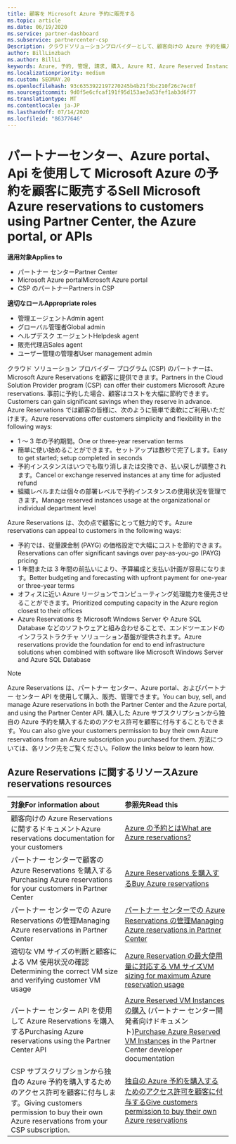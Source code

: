 ```yaml
---
title: 顧客を Microsoft Azure 予約に販売する
ms.topic: article
ms.date: 06/19/2020
ms.service: partner-dashboard
ms.subservice: partnercenter-csp
Description: クラウドソリューションプロバイダーとして、顧客向けの Azure 予約を購入、販売、管理することができます。 パートナーセンター、Azure portal、またはパートナーセンター API を使用します。
author: BillLinzbach
ms.author: BillLi
keywords: Azure, 予約, 管理, 請求, 購入, Azure RI, Azure Reserved Instances
ms.localizationpriority: medium
ms.custom: SEOMAY.20
ms.openlocfilehash: 93c6353922197270245b4b21f3bc210f26c7ec8f
ms.sourcegitcommit: 9d0f5e6cfcaf191f95d153ae3a53fef1ab3d6f77
ms.translationtype: MT
ms.contentlocale: ja-JP
ms.lasthandoff: 07/14/2020
ms.locfileid: "86377646"
---
```

# <a name="sell-microsoft-azure-reservations-to-customers-using-partner-center-the-azure-portal-or-apis"></a><span data-ttu-id="b8f02-105">パートナーセンター、Azure portal、Api を使用して Microsoft Azure の予約を顧客に販売する</span><span class="sxs-lookup"><span data-stu-id="b8f02-105">Sell Microsoft Azure reservations to customers using Partner Center, the Azure portal, or APIs</span></span>

<span data-ttu-id="b8f02-106">**適用対象**</span><span class="sxs-lookup"><span data-stu-id="b8f02-106">**Applies to**</span></span>

- <span data-ttu-id="b8f02-107">パートナー センター</span><span class="sxs-lookup"><span data-stu-id="b8f02-107">Partner Center</span></span>
- <span data-ttu-id="b8f02-108">Microsoft Azure portal</span><span class="sxs-lookup"><span data-stu-id="b8f02-108">Microsoft Azure portal</span></span>
- <span data-ttu-id="b8f02-109">CSP のパートナー</span><span class="sxs-lookup"><span data-stu-id="b8f02-109">Partners in CSP</span></span>

<span data-ttu-id="b8f02-110">**適切なロール**</span><span class="sxs-lookup"><span data-stu-id="b8f02-110">**Appropriate roles**</span></span>

- <span data-ttu-id="b8f02-111">管理エージェント</span><span class="sxs-lookup"><span data-stu-id="b8f02-111">Admin agent</span></span>
- <span data-ttu-id="b8f02-112">グローバル管理者</span><span class="sxs-lookup"><span data-stu-id="b8f02-112">Global admin</span></span>
- <span data-ttu-id="b8f02-113">ヘルプデスク エージェント</span><span class="sxs-lookup"><span data-stu-id="b8f02-113">Helpdesk agent</span></span>
- <span data-ttu-id="b8f02-114">販売代理店</span><span class="sxs-lookup"><span data-stu-id="b8f02-114">Sales agent</span></span>
- <span data-ttu-id="b8f02-115">ユーザー管理の管理者</span><span class="sxs-lookup"><span data-stu-id="b8f02-115">User management admin</span></span>

<span data-ttu-id="b8f02-116">クラウド ソリューション プロバイダー プログラム (CSP) のパートナーは、Microsoft Azure Reservations を顧客に提供できます。</span><span class="sxs-lookup"><span data-stu-id="b8f02-116">Partners in the Cloud Solution Provider program (CSP) can offer their customers Microsoft Azure reservations.</span></span> <span data-ttu-id="b8f02-117">事前に予約した場合、顧客はコストを大幅に節約できます。</span><span class="sxs-lookup"><span data-stu-id="b8f02-117">Customers can gain significant savings when they reserve in advance.</span></span> <span data-ttu-id="b8f02-118">Azure Reservations では顧客の皆様に、次のように簡単で柔軟にご利用いただけます。</span><span class="sxs-lookup"><span data-stu-id="b8f02-118">Azure reservations offer customers simplicity and flexibility in the following ways:</span></span>

- <span data-ttu-id="b8f02-119">1 ～ 3 年の予約期間。</span><span class="sxs-lookup"><span data-stu-id="b8f02-119">One or three-year reservation terms</span></span>
- <span data-ttu-id="b8f02-120">簡単に使い始めることができます。セットアップは数秒で完了します。</span><span class="sxs-lookup"><span data-stu-id="b8f02-120">Easy to get started; setup completed in seconds</span></span>
- <span data-ttu-id="b8f02-121">予約インスタンスはいつでも取り消しまたは交換でき、払い戻しが調整されます。</span><span class="sxs-lookup"><span data-stu-id="b8f02-121">Cancel or exchange reserved instances at any time for adjusted refund</span></span>
- <span data-ttu-id="b8f02-122">組織レベルまたは個々の部署レベルで予約インスタンスの使用状況を管理できます。</span><span class="sxs-lookup"><span data-stu-id="b8f02-122">Manage reserved instances usage at the organizational or individual department level</span></span> 

<span data-ttu-id="b8f02-123">Azure Reservations は、次の点で顧客にとって魅力的です。</span><span class="sxs-lookup"><span data-stu-id="b8f02-123">Azure reservations can appeal to customers in the following ways:</span></span>

- <span data-ttu-id="b8f02-124">予約では、従量課金制 (PAYG) の価格設定で大幅にコストを節約できます。</span><span class="sxs-lookup"><span data-stu-id="b8f02-124">Reservations can offer significant savings over pay-as-you-go (PAYG) pricing</span></span>
- <span data-ttu-id="b8f02-125">1 年間または 3 年間の前払いにより、予算編成と支払い計画が容易になります。</span><span class="sxs-lookup"><span data-stu-id="b8f02-125">Better budgeting and forecasting with upfront payment for one-year or three-year terms</span></span>
- <span data-ttu-id="b8f02-126">オフィスに近い Azure リージョンでコンピューティング処理能力を優先させることができます。</span><span class="sxs-lookup"><span data-stu-id="b8f02-126">Prioritized computing capacity in the Azure region closest to their offices</span></span>
- <span data-ttu-id="b8f02-127">Azure Reservations を Microsoft Windows Server や Azure SQL Database などのソフトウェアと組み合わせることで、エンドツーエンドのインフラストラクチャ ソリューション基盤が提供されます。</span><span class="sxs-lookup"><span data-stu-id="b8f02-127">Azure reservations provide the foundation for end to end infrastructure solutions when combined with software like Microsoft Windows Server and Azure SQL Database</span></span>

>[!NOTE]
> <span data-ttu-id="b8f02-128">Azure Reservations は、パートナー センター、Azure portal、およびパートナー センター API を使用して購入、販売、管理できます。</span><span class="sxs-lookup"><span data-stu-id="b8f02-128">You can buy, sell, and manage Azure reservations in both the Partner Center and the Azure portal, and using the Partner Center API.</span></span> <span data-ttu-id="b8f02-129">購入した Azure サブスクリプションから独自の Azure 予約を購入するためのアクセス許可を顧客に付与することもできます。</span><span class="sxs-lookup"><span data-stu-id="b8f02-129">You can also give your customers permission to buy their own Azure reservations from an Azure subscription you purchased for them.</span></span> <span data-ttu-id="b8f02-130">方法については、各リンク先をご覧ください。</span><span class="sxs-lookup"><span data-stu-id="b8f02-130">Follow the links below to learn how.</span></span>

## <a name="azure-reservations-resources"></a><span data-ttu-id="b8f02-131">Azure Reservations に関するリソース</span><span class="sxs-lookup"><span data-stu-id="b8f02-131">Azure reservations resources</span></span>

|<span data-ttu-id="b8f02-132">**対象**</span><span class="sxs-lookup"><span data-stu-id="b8f02-132">**For information about**</span></span>   |<span data-ttu-id="b8f02-133">**参照先**</span><span class="sxs-lookup"><span data-stu-id="b8f02-133">**Read this**</span></span>    |
|:-----------------------------|:-----------------|
| <span data-ttu-id="b8f02-134">顧客向けの Azure Reservations に関するドキュメント</span><span class="sxs-lookup"><span data-stu-id="b8f02-134">Azure reservations documentation for your customers</span></span> | [<span data-ttu-id="b8f02-135">Azure の予約とは</span><span class="sxs-lookup"><span data-stu-id="b8f02-135">What are Azure reservations?</span></span>](https://docs.microsoft.com/azure/billing/billing-save-compute-costs-reservations)
|<span data-ttu-id="b8f02-136">パートナー センターで顧客の Azure Reservations を購入する</span><span class="sxs-lookup"><span data-stu-id="b8f02-136">Purchasing Azure reservations for your customers in Partner Center</span></span>   |[<span data-ttu-id="b8f02-137">Azure Reservations を購入する</span><span class="sxs-lookup"><span data-stu-id="b8f02-137">Buy Azure reservations</span></span>](azure-reservations-buying.md)
|<span data-ttu-id="b8f02-138">パートナー センターでの Azure Reservations の管理</span><span class="sxs-lookup"><span data-stu-id="b8f02-138">Managing Azure reservations in Partner Center</span></span> | [<span data-ttu-id="b8f02-139">パートナー センターでの Azure Reservations の管理</span><span class="sxs-lookup"><span data-stu-id="b8f02-139">Managing Azure reservations in Partner Center</span></span>](azure-reservations-manage.md)
|<span data-ttu-id="b8f02-140">適切な VM サイズの判断と顧客による VM 使用状況の確認</span><span class="sxs-lookup"><span data-stu-id="b8f02-140">Determining the correct VM size and verifying customer VM usage</span></span>   |[<span data-ttu-id="b8f02-141">Azure Reservation の最大使用量に対応する VM サイズ</span><span class="sxs-lookup"><span data-stu-id="b8f02-141">VM sizing for maximum Azure reservation usage</span></span>](azure-usage.md)   |
|<span data-ttu-id="b8f02-142">パートナー センター API を使用して Azure Reservations を購入する</span><span class="sxs-lookup"><span data-stu-id="b8f02-142">Purchasing Azure reservations using the Partner Center API</span></span> | <span data-ttu-id="b8f02-143">[Azure Reserved VM Instances の購入](https://docs.microsoft.com/partner-center/develop/purchase-azure-reservations) (パートナー センター開発者向けドキュメント)</span><span class="sxs-lookup"><span data-stu-id="b8f02-143">[Purchase Azure Reserved VM Instances](https://docs.microsoft.com/partner-center/develop/purchase-azure-reservations) in the Partner Center developer documentation</span></span>   |
|<span data-ttu-id="b8f02-144">CSP サブスクリプションから独自の Azure 予約を購入するためのアクセス許可を顧客に付与します。</span><span class="sxs-lookup"><span data-stu-id="b8f02-144">Giving customers permission to buy their own Azure reservations from your CSP subscription.</span></span> | [<span data-ttu-id="b8f02-145">独自の Azure 予約を購入するためのアクセス許可を顧客に付与する</span><span class="sxs-lookup"><span data-stu-id="b8f02-145">Give customers permission to buy their own Azure reservations</span></span>](give-customers-permission.md)   |
